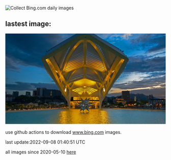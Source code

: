 ![Collect Bing.com daily images](https://github.com/counter2015/bing-daily-images/workflows/Collect%20Bing.com%20daily%20images/badge.svg)
## lastest image:
![](images/MuseudoAmanha.jpg)

use github actions to download www.bing.com images.

last update:2022-09-08 01:40:51 UTC

all images since 2020-05-10 [here](https://github.com/counter2015/bing-daily-images/tree/master/images) 
